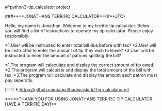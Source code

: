 #*python3-tip_calculator project

###**==JONATHANS TERRIFIC CALCULATOR=={#**JTC}

Hello, my name is Jonathan. Welcome to my terrific tip calculator. Below you will find a list of instructions to operate my tip calculator. Please enjoy responsibly! 



*1.User will be instructed to enter total bill due before with tax?
*2.User will be instructed to enter the amount of tip they wish to leave?
*3.User will be instructed to enter the amount of patrons splitting the bill?

        
        
*1.The program will calaculate and display the correct amount of tip owed.
*2.The program will calculate and display the total amount of the bill with tax.
*3.The program will calculate and display the amount each patron must pay seperatly.

[TITLE]https://github.com/Jonathanlouiskirk/Tip-calculator.git                        

***==THANK YOU FOR USING JONATHANS TERRIFIC TIP CALCULATOR
HAVE A TERRIFIC DAY!==
